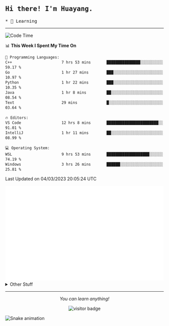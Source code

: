 <h2>
    <samp>Hi there! I'm Huayang.</samp>
</h2>
<p>
    <samp>
        * 🧐 Learning
    </samp>
</p>

<hr>

<!--START_SECTION:waka-->
![Code Time](http://img.shields.io/badge/Code%20Time-470%20hrs%2038%20mins-blue)

📊 **This Week I Spent My Time On** 

```text
💬 Programming Languages: 
C++                      7 hrs 53 mins       ███████████████░░░░░░░░░░   59.17 % 
Go                       1 hr 27 mins        ███░░░░░░░░░░░░░░░░░░░░░░   10.97 % 
Python                   1 hr 22 mins        ███░░░░░░░░░░░░░░░░░░░░░░   10.35 % 
Java                     1 hr 8 mins         ██░░░░░░░░░░░░░░░░░░░░░░░   08.54 % 
Text                     29 mins             █░░░░░░░░░░░░░░░░░░░░░░░░   03.64 % 

🔥 Editors: 
VS Code                  12 hrs 8 mins       ███████████████████████░░   91.01 % 
IntelliJ                 1 hr 11 mins        ██░░░░░░░░░░░░░░░░░░░░░░░   08.99 % 

💻 Operating System: 
WSL                      9 hrs 53 mins       ███████████████████░░░░░░   74.19 % 
Windows                  3 hrs 26 mins       ██████░░░░░░░░░░░░░░░░░░░   25.81 % 
```


 Last Updated on 04/03/2023 20:05:24 UTC
<!--END_SECTION:waka-->

<picture>
    <img src="/github-metrics.svg" alt="github metrics" style='visibility:visible'>
</picture>

<details>
  <summary>Other Stuff</summary>
  <br />
<!--   
  <p align="left">
    <img height="180em" src="https://github-readme-streak-stats.herokuapp.com/?user=GuillaumeFalourd" />
    
  </p> -->

  * 🏆 Some GitHub statistical reports:
  
  <img width="100%" src="https://github-profile-trophy.vercel.app/?username=xmchxup&column=7">
  <p align="left">  
    <img height="180em" src="https://github-readme-stats.vercel.app/api?username=xmchxup&hide_border=true&show_icons=true&include_all_commits=true&bg_color=0,EC6C6C,FFD479,FFFC79,73FA79&theme=graywhite&locale=en" />
    <img height="180em" src="https://github-readme-stats.vercel.app/api/top-langs/?username=xmchxup&hide=css,scss,html&langs_count=8&hide_border=true&layout=compact&bg_color=0,73FA79,73FDFF,D783FF&theme=graywhite&locale=en" />
  </p>
  
  <img width="100%" src="https://github-profile-summary-cards.vercel.app/api/cards/profile-details?username=xmchxup&theme=github" />
 
</a>
</details>
<hr>
<p align="center">
    <i>You can learn anything!</i>
    <p align="center">
        <img src="https://visitor-badge.laobi.icu/badge?page_id=xmchxup" alt="visitor badge"/>       
    </p>
</p>

![Snake animation](https://github.com/XmchxUp/XmchxUp/blob/output/github-contribution-grid-snake.gif)


